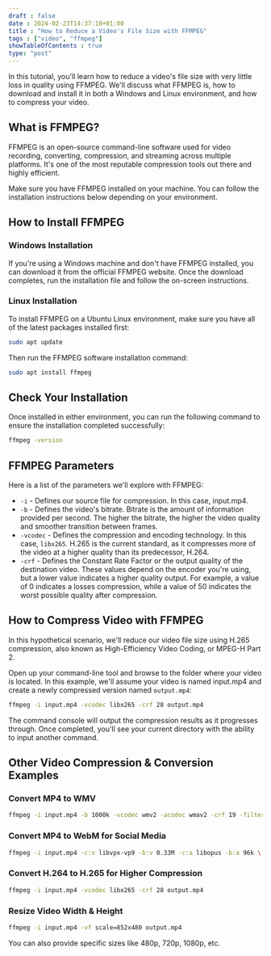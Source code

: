 ```yaml
--- 
draft : false
date : 2024-02-23T14:37:18+01:00
title : "How to Reduce a Video's File Size with FFMPEG"
tags : ["video", "ffmpeg"]
showTableOfContents : true
type: "post"
---
```


In this tutorial, you'll learn how to reduce a video's file size with very little loss in quality using FFMPEG. We'll discuss what FFMPEG is, how to download and install it in both a Windows and Linux environment, and how to compress your video.

## What is FFMPEG?

FFMPEG is an open-source command-line software used for video recording, converting, compression, and streaming across multiple platforms. It's one of the most reputable compression tools out there and highly efficient.

Make sure you have FFMPEG installed on your machine. You can follow the installation instructions below depending on your environment.

## How to Install FFMPEG

### Windows Installation

If you're using a Windows machine and don't have FFMPEG installed, you can download it from the official FFMPEG website. Once the download completes, run the installation file and follow the on-screen instructions.

### Linux Installation

To install FFMPEG on a Ubuntu Linux environment, make sure you have all of the latest packages installed first:
```bash
sudo apt update
```
Then run the FFMPEG software installation command:
```bash
sudo apt install ffmpeg
```

## Check Your Installation

Once installed in either environment, you can run the following command to ensure the installation completed successfully:
```bash
ffmpeg -version
```
## FFMPEG Parameters

Here is a list of the parameters we'll explore with FFMPEG:

* `-i` - Defines our source file for compression. In this case, input.mp4.
* `-b` - Defines the video's bitrate. Bitrate is the amount of information provided per second. The higher the bitrate, the higher the video quality and smoother transition between frames.
* `-vcodec` - Defines the compression and encoding technology. In this case, `libx265`. H.265 is the current standard, as it compresses more of the video at a higher quality than its predecessor, H.264.
* `-crf` - Defines the Constant Rate Factor or the output quality of the destination video. These values depend on the encoder you're using, but a lower value indicates a higher quality output. For example, a value of 0 indicates a losses compression, while a value of 50 indicates the worst possible quality after compression.

## How to Compress Video with FFMPEG

In this hypothetical scenario, we'll reduce our video file size using H.265 compression, also known as High-Efficiency Video Coding, or MPEG-H Part 2.

Open up your command-line tool and browse to the folder where your video is located. In this example, we'll assume your video is named input.mp4 and create a newly compressed version named `output.mp4`:
```bash
ffmpeg -i input.mp4 -vcodec libx265 -crf 28 output.mp4
```

The command console will output the compression results as it progresses through. Once completed, you'll see your current directory with the ability to input another command.

## Other Video Compression & Conversion Examples

### Convert MP4 to WMV

```bash
ffmpeg -i input.mp4 -b 1000k -vcodec wmv2 -acodec wmav2 -crf 19 -filter:v fps=24 output.wmv
```

### Convert MP4 to WebM for Social Media

```bash
ffmpeg -i input.mp4 -c:v libvpx-vp9 -b:v 0.33M -c:a libopus -b:a 96k \ -filter:v scale=960x540 output.webm
```

### Convert H.264 to H.265 for Higher Compression
```bash
ffmpeg -i input.mp4 -vcodec libx265 -crf 28 output.mp4
```

### Resize Video Width & Height

```bash
ffmpeg -i input.mp4 -vf scale=852x480 output.mp4
````
You can also provide specific sizes like 480p, 720p, 1080p, etc.